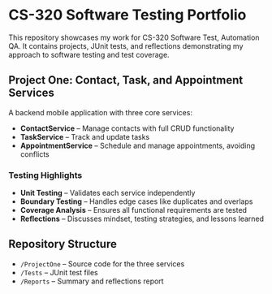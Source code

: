 # CS-320 Software Testing Portfolio

This repository showcases my work for CS-320 Software Test, Automation QA. It contains projects, JUnit tests, and reflections demonstrating my approach to software testing and test coverage.

## Project One: Contact, Task, and Appointment Services
A backend mobile application with three core services:
- **ContactService** – Manage contacts with full CRUD functionality
- **TaskService** – Track and update tasks
- **AppointmentService** – Schedule and manage appointments, avoiding conflicts

### Testing Highlights
- **Unit Testing** – Validates each service independently
- **Boundary Testing** – Handles edge cases like duplicates and overlaps
- **Coverage Analysis** – Ensures all functional requirements are tested
- **Reflections** – Discusses mindset, testing strategies, and lessons learned

## Repository Structure
- `/ProjectOne` – Source code for the three services
- `/Tests` – JUnit test files
- `/Reports` – Summary and reflections report
